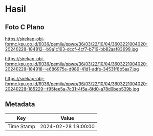 # Hasil

## Foto C Plano

https://sirekap-obj-formc.kpu.go.id/6036/pemilu/ppwp/36/03/22/10/04/3603221004020-20240228-184812--b9a1c193-dccf-4cf7-b719-bb82aaf83699.jpg

https://sirekap-obj-formc.kpu.go.id/6036/pemilu/ppwp/36/03/22/10/04/3603221004020-20240228-184918--e686975e-d989-41d1-adfe-34531f8b5aa7.jpg

https://sirekap-obj-formc.kpu.go.id/6036/pemilu/ppwp/36/03/22/10/04/3603221004020-20240228-185229--f95fee5a-7c31-4f5a-8fd0-a78d0beb539b.jpg


## Metadata

| Key        | Value               |
| ---------- | ------------------- |
| Time Stamp | 2024-02-28 19:00:00 |



